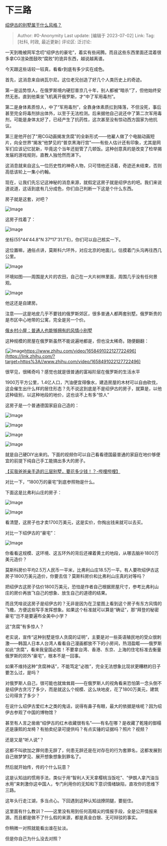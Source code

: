 # 下三路
[绍伊古的别墅属于什么风格？](https://www.zhihu.com/question/524666283/answer/3098898828)

> Author: #0-Anonymity
> Last update: [编辑于 2023-07-02]
> Link:
> Tag: [社科, 时政, 最近更新]
> 评论区:
> 泛讨论:

一天到晚被网军念叨“绍伊古的豪宅”，着实有些闹腾。而且这些东西里面还混着很多拿CG渲染图鼓吹“腐败”的诡异东西，越说越离谱。

今天跟这些话较一较真，看看r到底有多少实在成色。

首先，这消息来自纳瓦尔尼。这位老兄创造了好几个人类历史上的奇迹。

第一是运势惊人，在俄罗斯境内硬怼普京几十年，别人都被“暗杀”了，但他始终安然无恙。直到他乘坐飞机离开俄罗斯，才“中了军用毒剂”。

第二是身体素质惊人，中了“军用毒剂”，全靠身体素质扛到降落，不但没死，事后甚至完全将毒剂排出体外，以至于无法检测。后来据他自己说还中了第二次军用毒剂，可能是身体太好了，已经产生了抗药性，这次甚至没有惊动西方国家为他抗议。

第三是他开创了“用CG动画揭发贪腐”的全新形式——他雇人做了个电脑动画短片，向全世界“揭发”他梦见的“普京黑海行宫”——有些人估计还有印象，尤其是网军们应该记忆犹新，毕竟这个当年还挺管了几顿饭。这种创意真的是改变了检举揭发届的游戏规则，直教人独怆然而涕下。

这消息就来自这么一位历史性的神奇人物，只可惜他还活着，奇迹还未结束，否则高低该轮上一集小约翰。

现在，让我们先忘记这神秘的消息来源，就假定这房子就是绍伊古的吧。我们来说道说道，这话到底有几分成色，你们自己判断一下这是个什么东西。

房子就是这套，对吧？

![Image](https://picx.zhimg.com/50/v2-acbcb071da952c4ac731a90269f158fa_720w.jpg?source=1940ef5c)

这房子找着了：

![Image](https://pic1.zhimg.com/50/v2-ce5470839a964e80d891bb257f6d53a1_720w.jpg?source=1940ef5c)

坐标(55°44'44.8"N 37°17'31.1"E)，你们可以自己核实一下。

这位置嘛，通俗点讲，莫斯科六环外，对应北京的地面儿，估摸着门头沟再往西几公里。

![Image](https://picx.zhimg.com/50/v2-272dca1bcdd7d40a1d273f1d6822962f_720w.jpg?source=1940ef5c)

环境如图——周围是大片的农田，自己在一大片树林里面，周围几乎没有任何景观。

![Image](https://pica.zhimg.com/50/v2-b31a6184dcb320fdf0dadef5cd130262_720w.jpg?source=1940ef5c)

他这还是自建房。

注意——这是地皮几乎不要钱的俄罗斯郊区，很多普通人都两套别墅。俄罗斯贵的是市区中心地带的公寓，完全是另一个价。

[俄乡村小屋：普通人也能够拥有的风情小别墅](https://link.zhihu.com/?target=http%3A//tsrus.cn/shiting/gaoqingtupian/2014/08/12/36263.html)

这种规模的房屋在俄罗斯虽然不能说遍地都是，但也没太稀奇。随便翻翻：

[![Image](https://pic1.zhimg.com/v2-508cc4acd25cfad104b77ce40ab5443c.jpg)https://www.zhihu.com/video/1658491022127722496](https://link.zhihu.com/?target=https%3A//www.zhihu.com/video/1658491022127722496)

很罕见，很稀奇吗？感觉也就是很普通的富裕阶层在俄罗斯的生活水平

1900万平方公里，1.4亿人口，汽油便宜得像水，建造房屋的木材可以自由砍伐，这会催生出什么样的居住形态？先不说这到底是不是绍伊古的房子，就算是，以他这种级别，以这种地段的地价，这也谈不上有多“惊人”

这房子是一个普通德国家庭自己造的：

![Image](https://pic1.zhimg.com/50/v2-c8da574f7bef099c2d9bcfcaaf84ebdb_720w.jpg?source=1940ef5c)

![Image](https://picx.zhimg.com/50/v2-35ff09904be7ef7f99d945d390fe81b7_720w.jpg?source=1940ef5c)

![Image](https://pic1.zhimg.com/50/v2-41be3780740f1569f7696bf956f91ecd_720w.jpg?source=1940ef5c)

![Image](https://pic1.zhimg.com/50/v2-8486246b307673261e497106a376d394_720w.jpg?source=1940ef5c)

就是自己硬DIY出来的。下面的视频你可以自己看看德国最普通的家庭在地价够便宜的前提下纯自己手工能搞出多大的房子。

[【买我爸爸亲手造的三层别墅，要花多少钱！？-哔哩哔哩】 ](https://link.zhihu.com/?target=https%3A//b23.tv/AjbBZKu)

对比一下，“1800万的豪宅”到底参照物是什么。

下面这是比弗利山庄的房子：

![Image](https://picx.zhimg.com/50/v2-594283a82e0093506291257211cd5271_720w.jpg?source=1940ef5c)

![Image](https://pic1.zhimg.com/50/v2-ed7223a565f224dc5ad92c425f023e10_720w.jpg?source=1940ef5c)

看清楚，这房子也才卖1700万美元，这是实价，你掏出钱来就可以去买。

对比一下绍伊古的“豪宅”：

![Image](https://picx.zhimg.com/50/v2-c7f30f595dc3b4aa9b5704c136f7f6e4_720w.jpg?source=1940ef5c)

你看看这规模、这环境、这五环外的背后还裸着黄土的地段，从哪去脑补1800万美元造价？

莫斯科房价平均2.5万人民币一平米，比弗利山庄18.5万一平。有人要吹绍伊古这房子1800万美元造价，你要去信？莫斯科房价和比弗利山庄真的对等吗？

把绍伊古这房子估价1800万美元，恐怕是作者自己根据房屋尺寸，参考比弗利山庄的房价再放飞自己的想象、放生自己的道德的结果。

而且凭啥说这房子是绍伊古的？无非是因为在卫星图上看到这个房子有东方风情的飞檐，方便这些写手发挥想象。如果这个标准就可以算是“确证”，那“拜登的秘密豪宅”岂不是要遍布全美中小学？

这“贪腐”有多惊人？

老实说，宣传“这种别墅是惊人贪腐的证明”，主要是对一些英语殖民地的受众很刺激——韩国人日本人台湾人看看自己漫画都放不下的小房间，热泪盈眶——俄罗斯如此“贪腐”，看来我皇国必胜！不要拿台湾、香港、东京、上海的住宅标准去衡量俄罗斯的郊外“豪宅”，根本不是一回事。

如果不维持这种“贪腐神话”，不能笃定“必胜”，完全无法想象比现状更糟糕的日子要怎么过，是吗？

对俄罗斯人自己，很可能也就耸耸肩——在俄罗斯人的视角看来恐怕第一念头倒不是绍伊古贪污了多少，而是就这么个规模、这么块地皮，花了1800万美元，建筑公司得贪了多少？

在说什么绍伊古爱红木之类的鬼话，说得有鼻子有眼，最大的依据是啥呢？因为绍伊古参观了中国的博物馆？

甚至有人言之凿凿“绍伊古的红木收藏很有名”——有名在哪？是收藏了乾隆的御榻还是康熙的龙椅？有拍卖纪录可提供吗？有点实锤的证据吗？照片？视频？

还是又是“听人说”？

这都不叫欲加之罪何患无辞了，何患无辞还是在对存在的行为套罪名，这都发展到自己做梦梦见、展开想象想象到罪名了。

然后就开始传，传的个什么玩意？

这是认知战的惯用手法，类似于用“智利人天天拿樱桃当饭吃”、“伊朗人拿汽油当水用”来刺激你这中国人，专门利用你的无知和下意识情绪缺陷，直攻你的思维下三路。

这年头行走江湖，多当点心。下回遇到这种认知战撩阴腿，要挺住。

这里面有什么教训？——这里没有用到任何高精尖的情报手段，全是公开情报来源。而且都是做不了什么假的来源，都是真金白银、无可辩驳的事实。

你稍微一对照就能看出谁在扯淡。

但是你自己为什么没去对照？